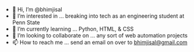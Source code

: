 - 👋 Hi, I’m @bhimjisal
- 👀 I’m interested in ... breaking into tech as an engineering student at Penn State
- 🌱 I’m currently learning ... Python, HTML, & CSS
- 💞️ I’m looking to collaborate on ... any sort of web automation projects
- 📫 How to reach me ... send an email on over to bhimjisal@gmail.com

<!---
bhimjisal/bhimjisal is a ✨ special ✨ repository because its `README.md` (this file) appears on your GitHub profile.
You can click the Preview link to take a look at your changes.
--->
